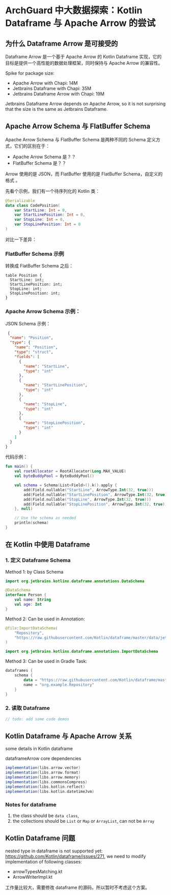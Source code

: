 # ArchGuard 中大数据探索：Kotlin Dataframe 与 Apache Arrow 的尝试  

## 为什么 Dataframe Arrow 是可接受的

Dataframe Arrow 是一个基于 Apache Arrow 的 Kotlin Dataframe 实现，它的目标是提供一个高性能的数据处理框架，同时保持与 Apache Arrow 的兼容性。

Spike for package size:

- Apache Arrow with Chapi: 14M
- Jetbrains Dataframe with Chapi: 35M
- Jetbrains Dataframe Arrow with Chapi: 19M

Jetbrains Dataframe Arrow depends on Apache Arrow, so it is not surprising that the size is the same as Jetbrains Dataframe.

## Apache Arrow Schema 与 FlatBuffer Schema

Apache Arrow Schema 与 FlatBuffer Schema 是两种不同的 Schema 定义方式，它们的区别在于：

- Apache Arrow Schema 是？？ 
- FlatBuffer Schema 是？？

Arrow 使用的是 JSON，而 FlatBuffer 使用的是 FlatBuffer Schema，自定义的格式 。

先看个示例，我们有一个待序列化的 Kotlin 类：

```kotlin
@Serializable
data class CodePosition(
    var StartLine: Int = 0,
    var StartLinePosition: Int = 0,
    var StopLine: Int = 0,
    var StopLinePosition: Int = 0
)
```

对比一下差异：

### FlatBuffer Schema 示例

转换成 FlatBuffer Schema 之后：

```flatbuffer
table Position {
  StartLine: int;
  StartLinePosition: int;
  StopLine: int;
  StopLinePosition: int;
}
```

### Apache Arrow Schema 示例：

JSON Schema 示例：

```json
 {
  "name": "Position",
  "type": {
    "name": "Position",
    "type": "struct",
    "fields": [
      {
        "name": "StartLine",
        "type": "int"
      },
      {
        "name": "StartLinePosition",
        "type": "int"
      },
      {
        "name": "StopLine",
        "type": "int"
      },
      {
        "name": "StopLinePosition",
        "type": "int"
      }
    ]
  }
}
```

代码示例：

```kotlin
fun main() {
    val rootAllocator = RootAllocator(Long.MAX_VALUE)
    val byteBuddyPool = ByteBuddyPool()

    val schema = Schema(List<Field>().k().apply {
        add(Field.nullable("StartLine", ArrowType.Int(32, true)))
        add(Field.nullable("StartLinePosition", ArrowType.Int(32, true)))
        add(Field.nullable("StopLine", ArrowType.Int(32, true)))
        add(Field.nullable("StopLinePosition", ArrowType.Int(32, true)))
    }, null)

    // Use the schema as needed
    println(schema)
}
```

## 在 Kotlin 中使用 Dataframe 

### 1. 定义 Dataframe Schema

Method 1: by Class Schema 

```kotlin
import org.jetbrains.kotlinx.dataframe.annotations.DataSchema

@DataSchema
interface Person {
    val name: String
    val age: Int
}
```

Method 2: Can be used in Annotation:

```kotlin
@file:ImportDataSchema(
    "Repository",
    "https://raw.githubusercontent.com/Kotlin/dataframe/master/data/jetbrains_repositories.csv",
)

import org.jetbrains.kotlinx.dataframe.annotations.ImportDataSchema
```

Method 3: Can be used in Gradle Task:

```kotlin
dataframes {
    schema {
        data = "https://raw.githubusercontent.com/Kotlin/dataframe/master/data/jetbrains_repositories.csv"
        name = "org.example.Repository"
    }
}
```

### 2. 读取 Dataframe

```kotlin
// todo: add some code demos
```

## Kotlin Dataframe 与 Apache Arrow 关系

some details in Kotlin dataframe

dataframeArrow core dependencies

```gradle
implementation(libs.arrow.vector)
implementation(libs.arrow.format)
implementation(libs.arrow.memory)
implementation(libs.commonsCompress)
implementation(libs.kotlin.reflect)
implementation(libs.kotlin.datetimeJvm)
```

### Notes for dataframe

1. the class should be `data class`,
2. the collections should be `List` or `Map` or `ArrayList`, can not be `Array`

## Kotlin Dataframe 问题

nested type in dataframe is not supported yet: https://github.com/Kotlin/dataframe/issues/271, we need to modify implementation of following classes:

- arrowTypesMatching.kt
- ArrowWriterImpl.kt

工作量比较大，需要修改 dataframe 的源码，所以暂时不考虑这个方案。
